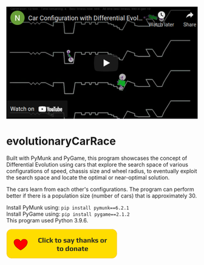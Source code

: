 [![IMAGE ALT TEXT HERE](sampleImage/carDifferentialEvolution.png)](https://www.youtube.com/watch?v=7ok4ESgrKg0)

# evolutionaryCarRace
Built with PyMunk and PyGame, this program showcases the concept of Differential Evolution using cars that explore the search space of various configurations of speed, chassis size and wheel radius, to eventually exploit the search space and locate the optimal or near-optimal solution.

The cars learn from each other's configurations. The program can perform better if there is a population size (number of cars) that is approximately 30.
  
Install PyMunk using: `pip install pymunk==6.2.1`  
Install PyGame using: `pip install pygame==2.1.2`  
This program used Python 3.9.6.  

  [![Donate](https://raw.githubusercontent.com/nav9/VCF_contacts_merger/main/gallery/thankYouDonateButton.png)](https://nrecursions.blogspot.com/2020/08/saying-thank-you.html)  
